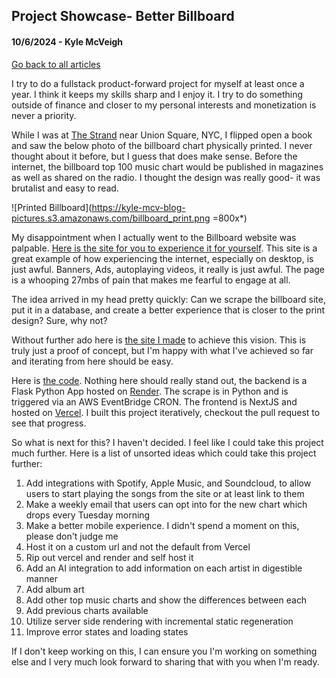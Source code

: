## Project Showcase-  Better Billboard
#### 10/6/2024 - Kyle McVeigh
[Go back to all articles](../../)

I try to do a fullstack product-forward project for myself at least once a year. I think it keeps my skills sharp and I enjoy it. I try to do something outside of finance and closer to my personal interests and monetization is never a priority. 

While I was at [The Strand](https://www.strandbooks.com/) near Union Square, NYC, I flipped open a book and saw the below photo of the billboard chart physically printed. I never thought about it before, but I guess that does make sense. Before the internet, the billboard top 100 music chart would be published in magazines as well as shared on the radio. I thought the design was really good- it was brutalist and easy to read. 

![Printed Billboard](https://kyle-mcv-blog-pictures.s3.amazonaws.com/billboard_print.png =800x*)

My disappointment when I actually went to the Billboard website was palpable. [Here is the site for you to experience it for yourself](https://www.billboard.com/charts/hot-100/). This site is a great example of how experiencing the internet, especially on desktop, is just awful. Banners, Ads, autoplaying videos, it really is just awful. The page is a whooping 27mbs of pain that makes me fearful to engage at all.

The idea arrived in my head pretty quickly: Can we scrape the billboard site, put it in a database, and create a better experience that is closer to the print design? Sure, why not? 

Without further ado here is [the site I made](https://better-billboard.vercel.app/) to achieve this vision. This is truly just a proof of concept, but I'm happy with what I've achieved so far and iterating from here should be easy. 

Here is [the code](https://github.com/Kyle01/Better-Billboard). Nothing here should really stand out, the backend is a Flask Python App hosted on [Render](https://render.com/). The scrape is in Python and is triggered via an AWS EventBridge CRON.  The frontend is NextJS and hosted on [Vercel](https://vercel.com/kyle01s-projects). I built this project iteratively, checkout the pull request to see that progress. 

So what is next for this? I haven't decided. I feel like I could take this project much further. Here is a list of unsorted ideas which could take this project further: 
1. Add integrations with Spotify, Apple Music, and Soundcloud, to allow users to start playing the songs from the site or at least link to them
2. Make a weekly email that users can opt into for the new chart which drops every Tuesday morning
3. Make a better mobile experience. I didn't spend a moment on this, please don't judge me
4. Host it on a custom url and not the default from Vercel
5. Rip out vercel and render and self host it
6. Add an AI integration to add information on each artist in digestible manner
7. Add album art
8. Add other top music charts and show the differences between each
9. Add previous charts available
10. Utilize server side rendering with incremental static regeneration
11. Improve error states and loading states

If I don't keep working on this, I can ensure you I'm working on something else and I very much look forward to sharing that with you when I'm ready. 
